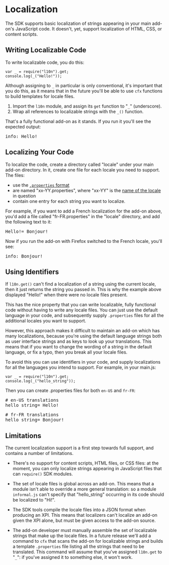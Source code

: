 # Localization #

The SDK supports basic localization of strings appearing in your
main add-on's JavaScript code. It doesn't, yet, support localization
of HTML, CSS, or content scripts.

## Writing Localizable Code ##

To write localizable code, you do this:

    var _ = require("l10n").get;
    console.log(_("Hello!"));

<span class="aside">Although assigning to `_` in particular is
only conventional, it's important that you do this, as it means
that in the future you'll be able to use `cfx` functions to build
templates for locale files.</span>


1. Import the `l10n` module, and assign its `get` function to
"`_`" (underscore).
2. Wrap all references to localizable strings with the `_()`
function.

That's a fully functional add-on as it stands. If you run it
you'll see the expected output:

<pre>
info: Hello!
</pre>

## Localizing Your Code ##

To localize the code, create a directory called "locale" under
your main add-on directory. In it, create one file for each locale
you need to support. The files:

* use the [`.properties` format](http://en.wikipedia.org/wiki/.properties)
* are named "xx-YY.properties", where "xx-YY" is the [name of the locale](https://wiki.mozilla.org/L10n:Locale_Codes) in question
* contain one entry for each string you want to localize.

For example, if you want to add a French localization for the
add-on above, you'd add a file called "fr-FR.properties" in the
"locale" directory, and add the following text to it:

<pre>
Hello!= Bonjour!
</pre>

Now if you run the add-on with Firefox switched to the French
locale, you'll see:

<pre>
info: Bonjour!
</pre>

## Using Identifiers ##

If `l10n.get()` can't find a localization of a string using the current
locale, then it just returns the string you passed in. This is why the
example above displayed "Hello!" when there were no locale files present.

This has the nice property that you can write localizable, fully
functional code without having to write any locale files. You can just
use the default language in your code, and subsequently supply
`.properties` files for all the additional locales you want to support.

However, this approach makes it difficult to maintain an add-on which
has many localizations, because you're using the default language strings
both as user interface strings and as keys to look up your translations.
This means that if you want to change the wording of a string in the default
language, or fix a typo, then you break all your locale files.

To avoid this you can use identifiers in your code, and supply
localizations for all the languages you intend to support. For example,
in your main.js:

    var _ = require("l10n").get;
    console.log(_("hello_string"));

Then you can create .properties files for both `en-US` and `fr-FR`:

<pre>
# en-US translations
hello_string= Hello!
</pre>

<pre>
# fr-FR translations
hello_string= Bonjour!
</pre>

## <a name="limitations">Limitations</a> ##

The current localization support is a first step towards full support,
and contains a number of limitations.

* There's no support for content scripts, HTML files, or CSS files: at
the moment, you can only localize strings appearing in JavaScript files
that can `require()` SDK modules.

* The set of locale files is global across an add-on. This means that
a module isn't able to override a more general translation: so a module
`informal.js` can't specify that "hello_string" occurring in its code
should be localized to "Hi!".

* The SDK tools compile the locale files into a JSON format when
producing an XPI. This means that localizers can't localize an add-on
given the XPI alone, but must be given access to the add-on source.

* The add-on developer must manually assemble the set of localizable
strings that make up the locale files. In a future release we'll add
a command to `cfx` that scans the add-on for localizable strings and
builds a template `.properties` file listing all the strings that need
to be translated. This command will assume that you've assigned
`l10n.get` to "`_`": if you've assigned it to something else, it won't
work.
